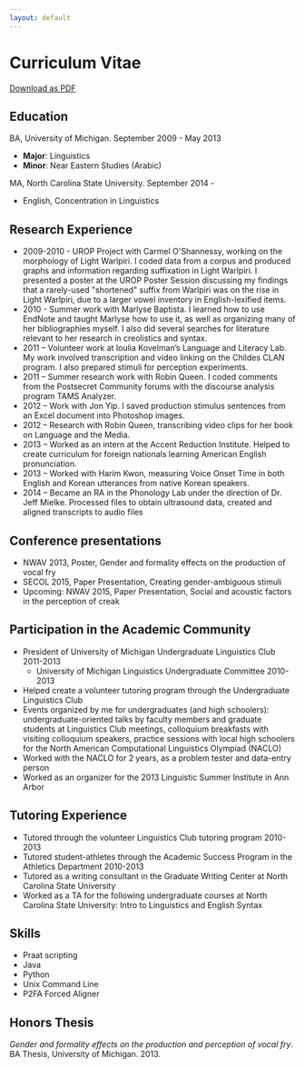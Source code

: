 ```yaml
---
layout: default
---
```


# Curriculum Vitae

[Download as PDF](files/amy_hemmeter_cv.pdf)

## Education

BA, University of Michigan. September 2009 - May 2013

* **Major**: Linguistics
* **Minor**: Near Eastern Studies (Arabic)

MA, North Carolina State University. September 2014 - 

* English, Concentration in Linguistics

## Research Experience

* 2009-2010 - UROP Project with Carmel O'Shannessy, working on the morphology of Light Warlpiri. I coded data from a corpus and produced graphs and information regarding suffixation in Light Warlpiri. I presented a poster at the UROP Poster Session discussing my findings that a rarely-used "shortened" suffix from Warlpiri was on the rise in Light Warlpiri, due to a larger vowel inventory in English-lexified items.
* 2010 - Summer work with Marlyse Baptista. I learned how to use EndNote and taught Marlyse how to use it, as well as organizing many of her bibliographies myself. I also did several searches for literature relevant to her research in creolistics and syntax.
* 2011 – Volunteer work at Ioulia Kovelman’s Language and Literacy Lab. My work involved transcription and video linking on the Childes CLAN program. I also prepared stimuli for perception experiments.
* 2011 – Summer research work with Robin Queen. I coded comments from the Postsecret Community forums with the discourse analysis program TAMS Analyzer.
* 2012 – Work with Jon Yip. I saved production stimulus sentences from an Excel document into Photoshop images.
* 2012 – Research with Robin Queen, transcribing video clips for her book on Language and the Media.
* 2013 – Worked as an intern at the Accent Reduction Institute. Helped to create curriculum for foreign nationals learning American English pronunciation.
* 2013 – Worked with Harim Kwon, measuring Voice Onset Time in both English and Korean utterances from native Korean speakers.
* 2014 – Became an RA in the Phonology Lab under the direction of Dr. Jeff Mielke. Processed files to obtain ultrasound data, created and aligned transcripts to audio files

## Conference presentations

* NWAV 2013, Poster, Gender and formality effects on the production of vocal fry
* SECOL 2015, Paper Presentation, Creating gender-ambiguous stimuli
* Upcoming: NWAV 2015, Paper Presentation, Social and acoustic factors in the perception of creak


## Participation in the Academic Community

* President of University of Michigan Undergraduate Linguistics Club 2011-2013
  * University of Michigan Linguistics Undergraduate Committee 2010-2013
* Helped create a volunteer tutoring program through the Undergraduate Linguistics Club
* Events organized by me for undergraduates (and high schoolers): undergraduate-oriented talks by faculty members and graduate students at Linguistics Club meetings, colloquium breakfasts with visiting colloquium speakers, practice sessions with local high schoolers for the North American Computational Linguistics Olympiad (NACLO)
* Worked with the NACLO for 2 years, as a problem tester and data-entry person
* Worked as an organizer for the 2013 Linguistic Summer Institute in Ann Arbor

## Tutoring Experience

* Tutored through the volunteer Linguistics Club tutoring program 2010-2013
* Tutored student-athletes through the Academic Success Program in the Athletics Department 2010-2013
* Tutored as a writing consultant in the Graduate Writing Center at North Carolina State University
* Worked as a TA for the following undergraduate courses at North Carolina State University: Intro to Linguistics and English Syntax

## Skills

* Praat scripting
* Java
* Python
* Unix Command Line
* P2FA Forced Aligner

## Honors Thesis

*Gender and formality effects on the production and perception of vocal fry*. BA Thesis, University of Michigan. 2013.
